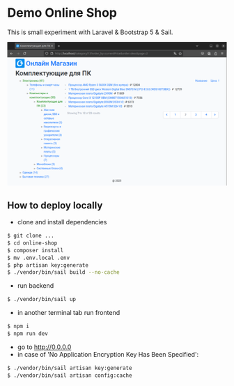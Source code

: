 # Demo Online Shop
This is small experiment with Laravel & Bootstrap 5 & Sail.

![Online Shop Preview](./public/img/online_shop_preview.png)

## How to deploy locally

* clone and install dependencies
```bash
$ git clone ...
$ cd online-shop
$ composer install
$ mv .env.local .env
$ php artisan key:generate
$ ./vendor/bin/sail build --no-cache
```
* run backend
```bash
$ ./vendor/bin/sail up
```
* in another terminal tab run frontend
```bash
$ npm i
$ npm run dev
```
* go to http://0.0.0.0
* in case of 'No Application Encryption Key Has Been Specified':
```bash
$ ./vendor/bin/sail artisan key:generate
$ ./vendor/bin/sail artisan config:cache
```